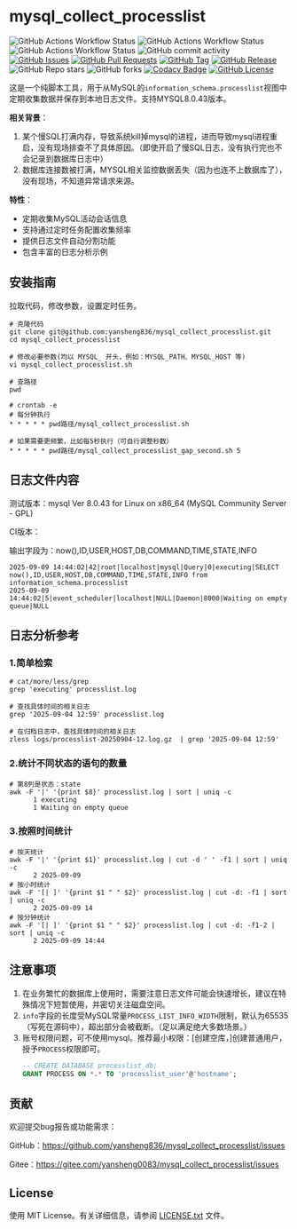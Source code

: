 # mysql_collect_processlist

![GitHub Actions Workflow Status](https://img.shields.io/github/actions/workflow/status/yansheng836/mysql_collect_processlist/shell-ci.yml?style=flat&label=build%3A%20shell-ci) ![GitHub Actions Workflow Status](https://img.shields.io/github/actions/workflow/status/yansheng836/mysql_collect_processlist/MySQL-ci-16.3.yml?style=flat&label=build%3A%20MySQL-ci-16.3) ![GitHub Actions Workflow Status](https://img.shields.io/github/actions/workflow/status/yansheng836/mysql_collect_processlist/MySQL-ci.yml?style=flat&label=build%3A%20MySQL-ci-10-17) ![GitHub commit activity](https://img.shields.io/github/commit-activity/m/yansheng836/mysql_collect_processlist) [![GitHub Issues](https://img.shields.io/github/issues/yansheng836/mysql_collect_processlist)](https://github.com/yansheng836/mysql_collect_processlist/issues) [![GitHub Pull Requests](https://img.shields.io/github/issues-pr/yansheng836/mysql_collect_processlist)](https://github.com/yansheng836/mysql_collect_processlist/pulls) [![GitHub Tag](https://img.shields.io/github/v/tag/yansheng836/mysql_collect_processlist)](https://github.com/yansheng836/mysql_collect_processlist/tags) [![GitHub Release](https://img.shields.io/github/v/release/yansheng836/mysql_collect_processlist)](https://github.com/yansheng836/mysql_collect_processlist/releases) ![GitHub Repo stars](https://img.shields.io/github/stars/yansheng836/mysql_collect_processlist) ![GitHub forks](https://img.shields.io/github/forks/yansheng836/mysql_collect_processlist) [![Codacy Badge](https://app.codacy.com/project/badge/Grade/4460db83948f4592ab825e8e900ec79f)](https://app.codacy.com/gh/yansheng836/mysql_collect_processlist/dashboard?utm_source=gh&utm_medium=referral&utm_content=&utm_campaign=Badge_grade) [![GitHub License](https://img.shields.io/github/license/yansheng836/mysql_collect_processlist)](https://github.com/yansheng836/mysql_collect_processlist/blob/master/LICENSE.txt)

这是一个纯脚本工具，用于从MySQL的`information_schema.processlist`视图中定期收集数据并保存到本地日志文件。支持MYSQL8.0.43版本。

**相关背景**：

1. 某个慢SQL打满内存，导致系统kill掉mysql的进程，进而导致mysql进程重启，没有现场排查不了具体原因。（即使开启了慢SQL日志，没有执行完也不会记录到数据库日志中）
2. 数据库连接数被打满，MYSQL相关监控数据丢失（因为也连不上数据库了），没有现场，不知道异常请求来源。

**特性**：

- 定期收集MySQL活动会话信息
- 支持通过定时任务配置收集频率
- 提供日志文件自动分割功能
- 包含丰富的日志分析示例

## 安装指南

拉取代码，修改参数，设置定时任务。

```shell
# 克隆代码
git clone git@github.com:yansheng836/mysql_collect_processlist.git
cd mysql_collect_processlist

# 修改必要参数(均以 MYSQL_ 开头，例如：MYSQL_PATH、MYSQL_HOST 等)
vi mysql_collect_processlist.sh

# 查路径
pwd

# crontab -e
# 每分钟执行
* * * * * pwd路径/mysql_collect_processlist.sh

# 如果需要更频繁，比如每5秒执行（可自行调整秒数）
* * * * * pwd路径/mysql_collect_processlist_gap_second.sh 5
```

## 日志文件内容

测试版本：mysql  Ver 8.0.43 for Linux on x86_64 (MySQL Community Server - GPL)

CI版本：

输出字段为：now(),ID,USER,HOST,DB,COMMAND,TIME,STATE,INFO

```plain
2025-09-09 14:44:02|42|root|localhost|mysql|Query|0|executing|SELECT now(),ID,USER,HOST,DB,COMMAND,TIME,STATE,INFO from information_schema.processlist
2025-09-09 14:44:02|5|event_scheduler|localhost|NULL|Daemon|8000|Waiting on empty queue|NULL
```

## 日志分析参考

### 1.简单检索

```shell
# cat/more/less/grep 
grep 'executing' processlist.log

# 查找具体时间的相关日志
grep '2025-09-04 12:59' processlist.log

# 在归档日志中，查找具体时间的相关日志
zless logs/processlist-20250904-12.log.gz  | grep '2025-09-04 12:59'
```

### 2.统计不同状态的语句的数量

```shell
# 第8列是状态：state
awk -F '|' '{print $8}' processlist.log | sort | uniq -c
      1 executing
      1 Waiting on empty queue
```

### 3.按照时间统计

```shell
# 按天统计
awk -F '|' '{print $1}' processlist.log | cut -d ' ' -f1 | sort | uniq -c
      2 2025-09-09
# 按小时统计
awk -F '[| ]' '{print $1 " " $2}' processlist.log | cut -d: -f1 | sort | uniq -c
      2 2025-09-09 14
# 按分钟统计
awk -F '[| ]' '{print $1 " " $2}' processlist.log | cut -d: -f1-2 | sort | uniq -c
      2 2025-09-09 14:44
```

## 注意事项

1. 在业务繁忙的数据库上使用时，需要注意日志文件可能会快速增长，建议在特殊情况下短暂使用，并密切关注磁盘空间。
2. `info`字段的长度受MySQL常量`PROCESS_LIST_INFO_WIDTH`限制，默认为65535（写死在源码中），超出部分会被截断。（足以满足绝大多数场景。）
3. 账号权限问题，可不使用mysql。推荐最小权限：[创建空库，]创建普通用户，授予`PROCESS`权限即可。
      ```sql
      -- CREATE DATABASE processlist_db;
      GRANT PROCESS ON *.* TO 'processlist_user'@'hostname';
      ```

## 贡献

欢迎提交bug报告或功能需求：

GitHub：<https://github.com/yansheng836/mysql_collect_processlist/issues>

Gitee：<https://gitee.com/yansheng0083/mysql_collect_processlist/issues>

## License

使用 MIT License。有关详细信息，请参阅 [LICENSE.txt](./LICENSE.txt) 文件。
